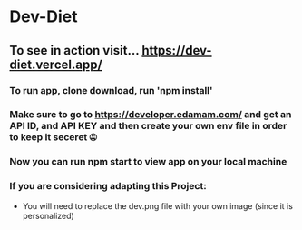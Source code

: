 # Dev-Diet 
## To see in action visit... https://dev-diet.vercel.app/

### To run app, clone download, run 'npm install'

### Make sure to go to https://developer.edamam.com/ and get an API ID, and API KEY and then create your own env file in order to keep it seceret 🤐 
### Now you can run npm start to view app on your local machine

### If you are considering adapting this Project:

- You will need to replace the dev.png file with your own image (since it is personalized)
